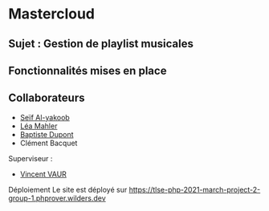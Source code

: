 # Mastercloud
## Sujet : Gestion de playlist musicales

## Fonctionnalités mises en place

## Collaborateurs

* [Seïf Al-yakoob](https://github.com/seif-31)
* [Léa Mahler](https://github.com/leamahler85)
* [Baptiste Dupont](https://github.com/baptistedupont9094)
* Clément Bacquet

Superviseur : 
* [Vincent VAUR](https://github.com/vincent-vaur)

Déploiement
Le site est déployé sur https://tlse-php-2021-march-project-2-group-1.phprover.wilders.dev

